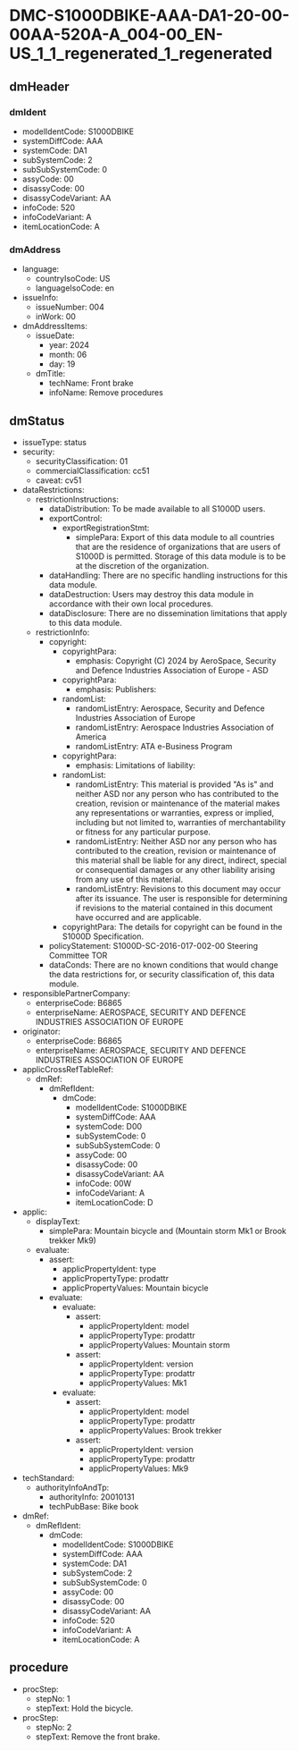 # DMC-S1000DBIKE-AAA-DA1-20-00-00AA-520A-A_004-00_EN-US_1_1_regenerated_1_regenerated

## dmHeader

### dmIdent

*   modelIdentCode: S1000DBIKE
*   systemDiffCode: AAA
*   systemCode: DA1
*   subSystemCode: 2
*   subSubSystemCode: 0
*   assyCode: 00
*   disassyCode: 00
*   disassyCodeVariant: AA
*   infoCode: 520
*   infoCodeVariant: A
*   itemLocationCode: A

### dmAddress

*   language:
    *   countryIsoCode: US
    *   languageIsoCode: en
*   issueInfo:
    *   issueNumber: 004
    *   inWork: 00
*   dmAddressItems:
    *   issueDate:
        *   year: 2024
        *   month: 06
        *   day: 19
    *   dmTitle:
        *   techName: Front brake
        *   infoName: Remove procedures

## dmStatus

*   issueType: status
*   security:
    *   securityClassification: 01
    *   commercialClassification: cc51
    *   caveat: cv51
*   dataRestrictions:
    *   restrictionInstructions:
        *   dataDistribution: To be made available to all S1000D users.
        *   exportControl:
            *   exportRegistrationStmt:
                *   simplePara: Export of this data module to all countries that are the residence of organizations that are users of S1000D is permitted. Storage of this data module is to be at the discretion of the organization.
        *   dataHandling: There are no specific handling instructions for this data module.
        *   dataDestruction: Users may destroy this data module in accordance with their own local procedures.
        *   dataDisclosure: There are no dissemination limitations that apply to this data module.
    *   restrictionInfo:
        *   copyright:
            *   copyrightPara:
                *   emphasis: Copyright (C) 2024 by AeroSpace, Security and Defence Industries Association of Europe - ASD
            *   copyrightPara:
                *   emphasis: Publishers:
            *   randomList:
                *   randomListEntry: Aerospace, Security and Defence Industries Association of Europe
                *   randomListEntry: Aerospace Industries Association of America
                *   randomListEntry: ATA e-Business Program
            *   copyrightPara:
                *   emphasis: Limitations of liability:
            *   randomList:
                *   randomListEntry: This material is provided "As is" and neither ASD nor any person who has contributed to the creation, revision or maintenance of the material makes any representations or warranties, express or implied, including but not limited to, warranties of merchantability or fitness for any particular purpose.
                *   randomListEntry: Neither ASD nor any person who has contributed to the creation, revision or maintenance of this material shall be liable for any direct, indirect, special or consequential damages or any other liability arising from any use of this material.
                *   randomListEntry: Revisions to this document may occur after its issuance. The user is responsible for determining if revisions to the material contained in this document have occurred and are applicable.
            *   copyrightPara: The details for copyright can be found in the S1000D Specification.
        *   policyStatement: S1000D-SC-2016-017-002-00 Steering Committee TOR
        *   dataConds: There are no known conditions that would change the data restrictions for, or security classification of, this data module.
*   responsiblePartnerCompany:
    *   enterpriseCode: B6865
    *   enterpriseName: AEROSPACE, SECURITY AND DEFENCE INDUSTRIES ASSOCIATION OF EUROPE
*   originator:
    *   enterpriseCode: B6865
    *   enterpriseName: AEROSPACE, SECURITY AND DEFENCE INDUSTRIES ASSOCIATION OF EUROPE
*   applicCrossRefTableRef:
    *   dmRef:
        *   dmRefIdent:
            *   dmCode:
                *   modelIdentCode: S1000DBIKE
                *   systemDiffCode: AAA
                *   systemCode: D00
                *   subSystemCode: 0
                *   subSubSystemCode: 0
                *   assyCode: 00
                *   disassyCode: 00
                *   disassyCodeVariant: AA
                *   infoCode: 00W
                *   infoCodeVariant: A
                *   itemLocationCode: D
*   applic:
    *   displayText:
        *   simplePara: Mountain bicycle and (Mountain storm Mk1 or Brook trekker Mk9)
    *   evaluate:
        *   assert:
            *   applicPropertyIdent: type
            *   applicPropertyType: prodattr
            *   applicPropertyValues: Mountain bicycle
        *   evaluate:
            *   evaluate:
                *   assert:
                    *   applicPropertyIdent: model
                    *   applicPropertyType: prodattr
                    *   applicPropertyValues: Mountain storm
                *   assert:
                    *   applicPropertyIdent: version
                    *   applicPropertyType: prodattr
                    *   applicPropertyValues: Mk1
            *   evaluate:
                *   assert:
                    *   applicPropertyIdent: model
                    *   applicPropertyType: prodattr
                    *   applicPropertyValues: Brook trekker
                *   assert:
                    *   applicPropertyIdent: version
                    *   applicPropertyType: prodattr
                    *   applicPropertyValues: Mk9
*   techStandard:
    *   authorityInfoAndTp:
        *   authorityInfo: 20010131
        *   techPubBase: Bike book
*   dmRef:
    *   dmRefIdent:
        *   dmCode:
            *   modelIdentCode: S1000DBIKE
            *   systemDiffCode: AAA
            *   systemCode: DA1
            *   subSystemCode: 2
            *   subSubSystemCode: 0
            *   assyCode: 00
            *   disassyCode: 00
            *   disassyCodeVariant: AA
            *   infoCode: 520
            *   infoCodeVariant: A
            *   itemLocationCode: A

## procedure

*   procStep:
    *   stepNo: 1
    *   stepText: Hold the bicycle.
*   procStep:
    *   stepNo: 2
    *   stepText: Remove the front brake.